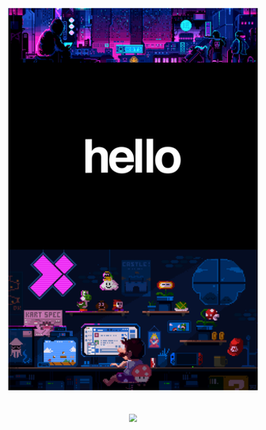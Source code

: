 <!-- <div style="padding:0; margin:0;">
    <img src="https://raw.githubusercontent.com/thatwonguy/thatwonguy/main/gifs/cyberpunk_hacker.gif" style="width:100%; display:block; margin:0;"/>
    <img src="https://raw.githubusercontent.com/thatwonguy/thatwonguy/main/gifs/hello_rotating.gif" style="width:100%; display:block; margin:0; margin-top:-4px;"/>
    <img src="https://raw.githubusercontent.com/thatwonguy/thatwonguy/main/gifs/mario_coding.gif" style="width:100%; display:block; margin:0; margin-top:-4px;"/>
</div> -->

<div style="padding:0; margin:0; display:flex; flex-direction:column;">
    <img src="gifs/cyberpunk_hacker.gif" style="width:100%; display:block;"/>
    <img src="gifs/hello_rotating.gif" style="width:100%; display:block;"/>
    <img src="gifs/mario_coding.gif" style="width:100%; display:block;"/>
</div>

<div align="center">
<br>
<br>

![](https://komarev.com/ghpvc/?username=thatwonguy)

</div>



<!-- [![thatwonguy's GitHub stats](https://github-readme-stats.vercel.app/api?username=thatwonguy&show_icons=true&theme=dark#gh-dark-mode-only)](https://github.com/thatwonguy/github-readme-stats)

[![Top Langs](https://github-readme-stats.vercel.app/api/top-langs/?username=thatwonguy&layout=compact&theme=vision-friendly-dark)](https://github.com/thatwonguy/github-readme-stats)

<!--
**thatwonguy/thatwonguy** is a ✨ _special_ ✨ repository because its `README.md` (this file) appears on your GitHub profile.

Here are some ideas to get you started:

- 🔭 I’m currently working on ...
- 🌱 I’m currently learning ...
- 👯 I’m looking to collaborate on ...
- 🤔 I’m looking for help with ...
- 💬 Ask me about ...
- 📫 How to reach me: ...
- 😄 Pronouns: ...
- ⚡ Fun fact: ...
-->
